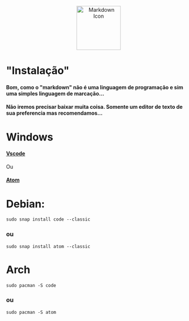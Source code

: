 <p align="center">
  <img src="https://cdn0.iconfinder.com/data/icons/octicons/1024/markdown-512.png" alt="Markdown Icon" width="120px" height="120px">
</p>

# "Instalação"
#### Bom, como o "markdown" não é uma linguagem de programação e sim uma simples linguagem de marcação...
#### Não iremos precisar baixar muita coisa. Somente um editor de texto de sua preferencia mas recomendamos...

# Windows

#### [Vscode](https://code.visualstudio.com/)
Ou
#### [Atom](https://atom.io/)

# Debian:
```
sudo snap install code --classic
```
### ou
```
sudo snap install atom --classic
```

# Arch
```
sudo pacman -S code
```
### ou
```
sudo pacman -S atom
```
